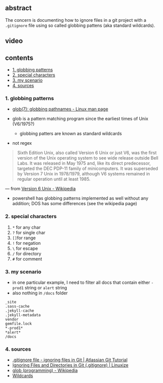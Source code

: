 ## abstract
The concern is documenting how to ignore files in a git project with a `.gitignore` file using so called globbing pattens (aka standard wildcards). 

## video
## contents
<!-- TOC -->

- [1. globbing patterns](#1-globbing-patterns)
- [2. special characters](#2-special-characters)
- [3. my scenario](#3-my-scenario)
- [4. sources](#4-sources)

<!-- /TOC -->

### 1. globbing patterns
* [glob(7): globbing pathnames - Linux man page](https://linux.die.net/man/7/glob)

* glob is a pattern matching program since the earliest times of Unix (V6/1975?)
    - globbing patters are known as standard wildcards
* not regex

>Sixth Edition Unix, also called Version 6 Unix or just V6, was the first version of the Unix operating system to see wide release outside Bell Labs. It was released in May 1975 and, like its direct predecessor, targeted the DEC PDP-11 family of minicomputers. It was superseded by Version 7 Unix in 1978/1979, although V6 systems remained in regular operation until at least 1985.

— from [Version 6 Unix - Wikipedia](https://en.wikipedia.org/wiki/Version_6_Unix)

* powershell has globbing patterns implemented as well without any addition; DOS has some differences (see the wikipedia page)

### 2. special characters
1. `*` for any char
2. `?` for single char
3. `[]`for range
4. `!` for negation
5. `\` for escape 
6. `/` for directory
7. `#` for comment

### 3. my scenario
* in one particular example, I need to filter all docs that contain either `-prod1` string or `alert` string 
* also nothing in `/docs` folder

```
_site
.sass-cache
.jekyll-cache
.jekyll-metadata
vendor
gemfile.lock
*-prod1*
*alert*
/docs
```

### 4. sources
* [.gitignore file - ignoring files in Git | Atlassian Git Tutorial](https://www.atlassian.com/git/tutorials/saving-changes/gitignore)
* [Ignoring Files and Directories in Git (.gitignore) | Linuxize](https://linuxize.com/post/gitignore-ignoring-files-in-git/)
* [glob (programming) - Wikipedia](https://en.wikipedia.org/wiki/Glob_(programming))
* [Wildcards](https://tldp.org/LDP/GNU-Linux-Tools-Summary/html/x11655.htm)
